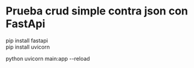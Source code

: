 #  Prueba crud simple contra json con FastApi
pip install fastapi  
pip install uvicorn

python uvicorn main:app --reload
